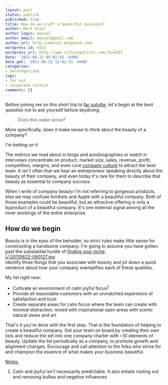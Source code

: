 ```yaml
---
layout: post
status: publish
published: true
title: How do we craft a beautiful business?
author: Mark Essel
author_login: messel
author_email: messel@gmail.com
author_url: http://messel.myopenid.com/
wordpress_id: 9321
wordpress_url: http://www.victusspiritus.com/?p=9321
date: '2011-06-22 05:01:55 -0400'
date_gmt: '2011-06-22 12:01:55 -0400'
categories:
- Uncategorized
tags:
- far out
- corporate culture
comments: []
---
```

<p>Before joining me on this short trip to <a href="http://www.victusspiritus.com/tags/far-out">far outville</a>, let's begin at the best question not to ask yourself before skydiving.</p>
<blockquote><p>
Does this make sense?
</p></blockquote>
<p>More specifically, does it make sense to think about the beauty of a company? </p>
<p><i>I'm betting on it</i></p>
<p>The metrics we read about in blogs and autobiographies or watch in interviews concentrate on product, market size, sales, revenue, profit, competition, margins, and even core <a href="http://www.victusspiritus.com/tag/corporate-culture/">company culture</a> to attract the best team. It isn't often that we hear an entrepreneur speaking directly about the beauty of their company, and even today it's rare for them to describe that beauty as essential to company success.</p>
<p>When I write of company beauty I'm not referring to gorgeous products, else we may confuse brothels and Apple with a beautiful company. Both of those examples could be beautiful, but an attractive offering is only a byproduct of a beautiful company. It's one external signal among all the inner workings of the entire enterprise.</p>
<h2>How do we begin</h2>
<p>Beauty is in the eyes of the beholder, so strict rules make little sense for constructing a handsome company. I'm going to assume you have gotten past the substantial hurdle of <a href="http://andyswan.com/blog/2011/02/21/finding-your-niche/">finding your niche</a>.<br />
<a href="{{ site.url }}/assets/2011/06/20110622-080127.jpg"><img src="{{ site.url }}/assets/2011/06/20110622-080127.jpg" alt="20110622-080127.jpg" class="alignnone size-full" /></a><br />
Identify three things that you associate with beauty and jot down a quick sentence about how your company exemplifies each of these qualities. </p>
<p>My list right now:</p>
<ul>
<li>Cultivate an environment of calm joyful focus<sup><a href="#notes">1</a></sup></li>
<li>Provide all reasonable customers with an unmatched experience of satisfaction and trust</li>
<li>Create separate areas for calm focus where the team can create with minimal distraction, mixed with inspirational open areas with scenic natural views and art</li>
</ul>
<p>That's it you're done with the first step. That is the foundation of helping to create a beautiful company.  Get your team on board by creating their own lists and reduce the set into one company charter with ~10 elements of beauty. Update the list periodically as a company, to promote growth and alignment changes. Encourage and call attention to the folks who strive for and champion the essence of what makes your business beautiful.</p>
<p><a href="#notes" id="notes">Notes:</a></p>
<ol>
<li>Calm and joyful isn't necessarily predictable. It also entails rooting out and removing bullies and negative influences</li>
</ol>

